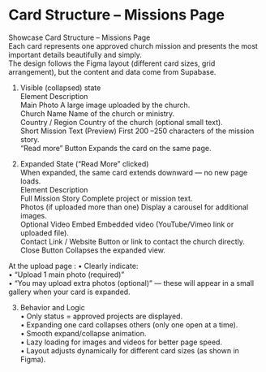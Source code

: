 # Card Structure – Missions Page

Showcase Card Structure – Missions Page  
Each card represents one approved church mission and presents the most important details
beautifully and simply.  
The design follows the Figma layout (different card sizes, grid arrangement), but the content and
data come from Supabase.

1. Visible (collapsed) state  
   Element Description  
   Main Photo A large image uploaded by the church.  
   Church Name Name of the church or ministry.  
   Country / Region Country of the church (optional small text).  
   Short Mission Text (Preview) First 200 –250 characters of the mission story.  
   “Read more” Button Expands the card on the same page.

2. Expanded State (“Read More” clicked)  
   When expanded, the same card extends downward — no new page loads.  
   Element Description  
   Full Mission Story Complete project or mission text.  
   Photos (if uploaded more than one) Display a carousel for additional images.  
   Optional Video Embed Embedded video (YouTube/Vimeo link or uploaded file).  
   Contact Link / Website Button or link to contact the church directly.  
   Close Button Collapses the expanded view.

At the upload page :
• Clearly indicate:  
• “Upload 1 main photo (required)”  
• “You may upload extra photos (optional)” — these will appear in a small gallery
when your card is expanded.

3. Behavior and Logic  
   • Only status = approved projects are displayed.  
   • Expanding one card collapses others (only one open at a time).  
   • Smooth expand/collapse animation.  
   • Lazy loading for images and videos for better page speed.  
   • Layout adjusts dynamically for different card sizes (as shown in Figma).

